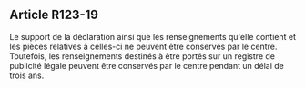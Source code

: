Article R123-19
----
Le support de la déclaration ainsi que les renseignements qu'elle contient et
les pièces relatives à celles-ci ne peuvent être conservés par le centre.
Toutefois, les renseignements destinés à être portés sur un registre de
publicité légale peuvent être conservés par le centre pendant un délai de trois
ans.
